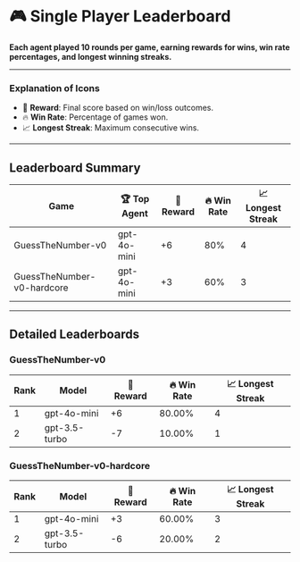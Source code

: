 # 🎮 Single Player Leaderboard

**Each agent played 10 rounds per game, earning rewards for wins, win rate percentages, and longest winning streaks.**

---

### Explanation of Icons

- 🏅 **Reward**: Final score based on win/loss outcomes.
- 🔥 **Win Rate**: Percentage of games won.
- 📈 **Longest Streak**: Maximum consecutive wins.
---

## Leaderboard Summary

| Game | 🏆 Top Agent | 🏅 Reward | 🔥 Win Rate | 📈 Longest Streak |
|------|--------------|----------|------------|-------------------|
| GuessTheNumber-v0 | gpt-4o-mini | +6 | 80% | 4 |
| GuessTheNumber-v0-hardcore | gpt-4o-mini | +3 | 60% | 3 |

---

## Detailed Leaderboards

### GuessTheNumber-v0

| Rank | Model        | 🏅 Reward | 🔥 Win Rate | 📈 Longest Streak |
|------|--------------|----------|------------|-------------------|
| 1 | gpt-4o-mini | +6 | 80.00% | 4 |
| 2 | gpt-3.5-turbo | -7 | 10.00% | 1 |

### GuessTheNumber-v0-hardcore

| Rank | Model        | 🏅 Reward | 🔥 Win Rate | 📈 Longest Streak |
|------|--------------|----------|------------|-------------------|
| 1 | gpt-4o-mini | +3 | 60.00% | 3 |
| 2 | gpt-3.5-turbo | -6 | 20.00% | 2 |

